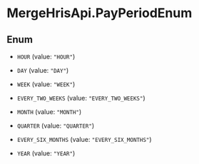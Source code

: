 # MergeHrisApi.PayPeriodEnum

## Enum


* `HOUR` (value: `"HOUR"`)

* `DAY` (value: `"DAY"`)

* `WEEK` (value: `"WEEK"`)

* `EVERY_TWO_WEEKS` (value: `"EVERY_TWO_WEEKS"`)

* `MONTH` (value: `"MONTH"`)

* `QUARTER` (value: `"QUARTER"`)

* `EVERY_SIX_MONTHS` (value: `"EVERY_SIX_MONTHS"`)

* `YEAR` (value: `"YEAR"`)


